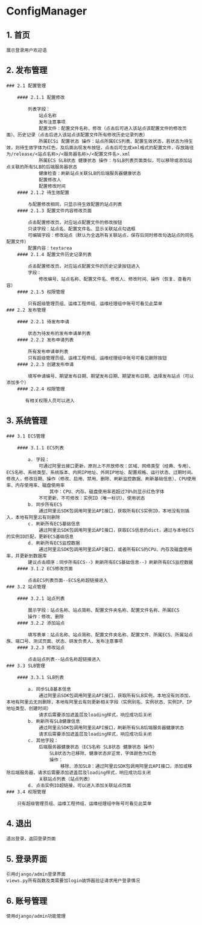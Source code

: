# ConfigManager
## 1. 首页

    展示登录用户欢迎语
## 2. 发布管理

    ### 2.1 配置管理

        #### 2.1.1 配置修改

            列表字段：
                站点名称
                发布注意事项
                配置文件：配置文件名称、修改（点击后可进入该站点该配置文件的修改页面）、历史记录（点击后进入该站点该配置文件所有修改历史记录列表）   
                所属ECSi 配置状态 操作：站点所属ECS列表、配置生效状态，若状态为待生效，则待生效字体为红色，及后面出现发布按钮，点击后可生成xml格式的配置文件，存放路径为/release/<站点名称>/<服务器名称>/<配置文件名>.xml
                所属ECS SLB状态 健康状态 操作：与SLB列表页面类似，可以移除或添加站点关联的所有SLB的后端服务器状态
                健康检查：刷新站点关联SLB的后端服务器健康状态
                配置修改人
                配置修改时间
        #### 2.1.2 待生效配置
        
            与配置修改相同，只显示待生效配置的站点列表
        #### 2.1.3 配置文件内容修改页面

            点击配置修改页，对应站点配置文件的修改按钮
            只读字段：站点名、配置文件名、显示关联站点勾选框
            可编辑字段：修改站点（默认为全选所有关联站点，保存后同时修改勾选站点的同名配置文件）
            配置内容：textarea
        #### 2.1.4 配置文件历史记录列表

            点击配置修改页，对应站点配置文件的历史记录按钮进入
            字段：
                修改编号、站点名称、配置文件名、修改人、修改时间、操作（恢复、查看内容）
        #### 2.1.5 权限管理

            只有超级管理员组、运维工程师组、运维经理组中账号可看见此菜单            
    ### 2.2 发布管理

        #### 2.2.1 待发布申请

            状态为待发布的发布申请单列表
        #### 2.2.2 发布申请列表

            所有发布申请单列表
            只有超级管理员组、运维工程师组、运维经理组中账号可看见删除按钮
        #### 2.2.3 创建发布申请

            填写申请编号、期望发布日期、期望发布日期、期望发布日期、选择发布站点（可以添加多个）
        #### 2.2.4 权限管理
     
           有相关权限人员可以进入
## 3. 系统管理

    ### 3.1 ECS管理

        #### 3.1.1 ECS列表
   
            a. 字段：
                可通过阿里云接口更新，原则上不开放修改：区域、网络类型（经典、专用）、ECS名称、系统类型、系统版本、内网IP地址、外网IP地址、配置规格、运行状态、过期时间。修改人，修改日期、操作（修改、启用、禁用、删除、刷新监控数据、刷新基础信息）、CPU使用率、内存使用率、磁盘使用率
                    其中：CPU、内存。磁盘使用率若超过70%则显示红色字体
                不可更新、不可修改：实例ID（唯一标识）、使用状态
            b. 同步所有ECS
                通过阿里云SDK包调用阿里云API接口，获取所有ECS实例ID，本地没有则插入，本地有阿里云有则删除                
            c. 刷新所有ECS基础信息
                通过阿里云SDK包调用阿里云API接口，获取ECS信息的dict，通过与本地ECS的实例ID匹配，更新ECS基础信息
            d. 刷新所有ECS监控数据
                通过阿里云SDK包调用阿里云API接口，或者所有ECS的CPU、内存及磁盘使用率，并更新到数据库
            建议点击顺序：同步所有ECS--》刷新所有ECS基础信息--》刷新所有ECS监控数据
        #### 3.1.2 ECS修改页面
  
            点击ECS列表页面--ECS名称超链接进入
    ### 3.2 站点管理

        #### 3.2.1 站点列表
       
            展示字段：站点名称、站点简称、配置文件夹名称、配置文件名称、所属ECS
            操作：修改、删除
        #### 3.2.2 添加站点
      
            填写表单：站点名称、站点简称、配置文件夹名称、配置文件、所属ECS、所属站点族、端口号、测试页面、状态、研发负责人、发布注意事项
        #### 3.2.3 修改站点
     
            点击站点列表--站点名称超链接进入
    ### 3.3 SLB管理

        #### 3.3.1 SLB列表
       
            a. 同步SLB基本信息
                通过阿里云SDK包调用阿里云API接口，获取所有SLB实例，本地没有则添加，本地有阿里云无则删除，本地有阿里云有则更新相关字段（实例别名、实例状态、实例IP、IP地址类型、创建时间）
                请求后需要添加遮盖层及loading样式，响应成功后关闭
            b. 刷新所有SLB健康信息
                通过阿里云SDK包调用阿里云API接口，刷新所有SLB后端服务器健康状态
                请求后需要添加遮盖层及loading样式，响应成功后关闭
            c. 其他字段：
                后端服务器健康状态（ECS名称 SLB状态 健康状态 操作）
                    SLB状态为已移除、健康状态非正常，字体颜色为红色
                    操作：
                        移除、添加SLB：通过阿里云SDK包调用阿里云API接口，添加或移除后端服务器，请求后需要添加遮盖层及loading样式，响应成功后关闭
                关联站点列表（站点列表）
            d. 点击实例ID超链接，可以进入添加关联站点页面
    ### 3.4 权限管理

        只有超级管理员组、运维工程师组、运维经理组中账号可看见此菜单
## 4. 退出

    退出登录，返回登录页面
## 5. 登录界面

    引用django/admin登录界面
    views.py所有函数及类需要加login装饰器验证请求用户登录情况
## 6. 账号管理

    使用django/admin功能管理

